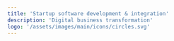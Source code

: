 ```yaml
---
title: 'Startup software development & integration'
description: 'Digital business transformation'
logo: '/assets/images/main/icons/circles.svg'
---
```

